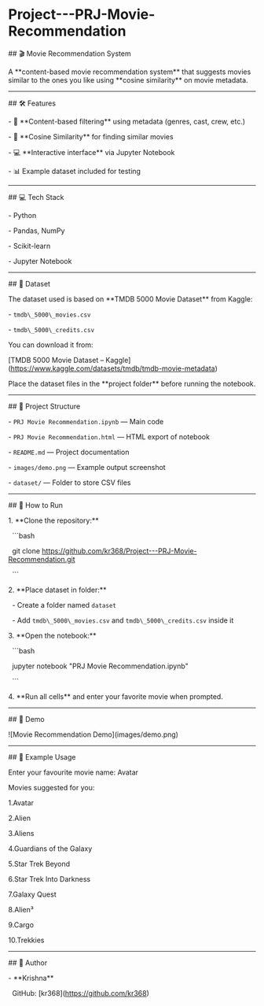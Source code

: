 # Project---PRJ-Movie-Recommendation



\## 🎬 Movie Recommendation System



A \*\*content-based movie recommendation system\*\* that suggests movies similar to the ones you like using \*\*cosine similarity\*\* on movie metadata.



---



\## 🛠 Features

\- 🎯 \*\*Content-based filtering\*\* using metadata (genres, cast, crew, etc.)

\- 📐 \*\*Cosine Similarity\*\* for finding similar movies

\- 💻 \*\*Interactive interface\*\* via Jupyter Notebook

\- 📊 Example dataset included for testing



---



\## 💻 Tech Stack

\- Python

\- Pandas, NumPy

\- Scikit-learn

\- Jupyter Notebook



---



\## 📂 Dataset

The dataset used is based on \*\*TMDB 5000 Movie Dataset\*\* from Kaggle:

\- `tmdb\_5000\_movies.csv`

\- `tmdb\_5000\_credits.csv`



You can download it from:  

\[TMDB 5000 Movie Dataset – Kaggle](https://www.kaggle.com/datasets/tmdb/tmdb-movie-metadata)



Place the dataset files in the \*\*project folder\*\* before running the notebook.



---



\## 📂 Project Structure

\- `PRJ Movie Recommendation.ipynb` — Main code

\- `PRJ Movie Recommendation.html` — HTML export of notebook

\- `README.md` — Project documentation

\- `images/demo.png` — Example output screenshot

\- `dataset/` — Folder to store CSV files



---



\## 🚀 How to Run

1\. \*\*Clone the repository:\*\*

&nbsp;   ```bash

&nbsp;   git clone https://github.com/kr368/Project---PRJ-Movie-Recommendation.git

&nbsp;   ```



2\. \*\*Place dataset in folder:\*\*

&nbsp;   - Create a folder named `dataset`

&nbsp;   - Add `tmdb\_5000\_movies.csv` and `tmdb\_5000\_credits.csv` inside it



3\. \*\*Open the notebook:\*\*

&nbsp;   ```bash

&nbsp;   jupyter notebook "PRJ Movie Recommendation.ipynb"

&nbsp;   ```



4\. \*\*Run all cells\*\* and enter your favorite movie when prompted.



---



\## 📸 Demo

!\[Movie Recommendation Demo](images/demo.png)



---



\## 📝 Example Usage

Enter your favourite movie name: Avatar

Movies suggested for you:



1.Avatar

2.Alien

3.Aliens

4.Guardians of the Galaxy

5.Star Trek Beyond

6.Star Trek Into Darkness

7.Galaxy Quest

8.Alien³

9.Cargo

10.Trekkies





---



\## 📌 Author

\- \*\*Krishna\*\*  

&nbsp; GitHub: \[kr368](https://github.com/kr368)





